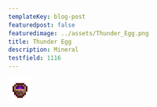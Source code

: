 ```yaml
---
templateKey: blog-post
featuredpost: false
featuredimage: ../assets/Thunder_Egg.png
title: Thunder Egg
description: Mineral
testfield: 1116
---
```

![Thunder Egg](../assets/Thunder_Egg.png)